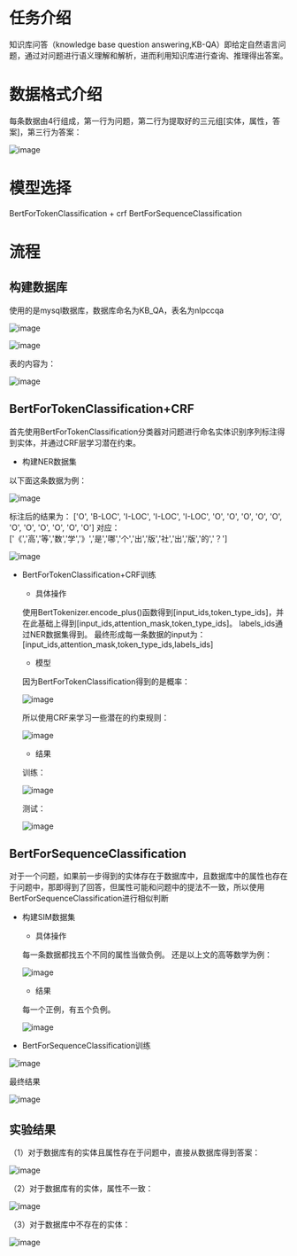 # 任务介绍

知识库问答（knowledge base question answering,KB-QA）即给定自然语言问题，通过对问题进行语义理解和解析，进而利用知识库进行查询、推理得出答案。

# 数据格式介绍

每条数据由4行组成，第一行为问题，第二行为提取好的三元组[实体，属性，答案]，第三行为答案：

![image](https://user-images.githubusercontent.com/48178838/178094278-f592f1a2-d031-46fe-9763-e93e09ca1b2a.png)

# 模型选择

BertForTokenClassification + crf
BertForSequenceClassification

# 流程

## 构建数据库

使用的是mysql数据库，数据库命名为KB_QA，表名为nlpccqa

![image](https://user-images.githubusercontent.com/48178838/178094302-03ec5a1b-7f2d-4e43-9af3-e33ea558eb4b.png)

![image](https://user-images.githubusercontent.com/48178838/178094306-056d6eac-e538-4f4d-aa40-9286f81e448d.png)

表的内容为：

![image](https://user-images.githubusercontent.com/48178838/178094311-74d4c8cd-a243-43aa-8008-caa88e5a14fd.png)


## BertForTokenClassification+CRF

首先使用BertForTokenClassification分类器对问题进行命名实体识别序列标注得到实体，并通过CRF层学习潜在约束。

  - 构建NER数据集
  
  以下面这条数据为例：

  ![image](https://user-images.githubusercontent.com/48178838/178094332-7322f867-7906-4518-9deb-a0003678b719.png)

  标注后的结果为：
  ['O', 'B-LOC', 'I-LOC', 'I-LOC', 'I-LOC', 'O', 'O', 'O', 'O', 'O', 'O', 'O', 'O', 'O', 'O', 'O']
  对应：
  ['《','高','等','数','学','》','是','哪','个','出','版','社','出','版','的','？']

  ![image](https://user-images.githubusercontent.com/48178838/178094368-3d3edda1-f4e5-41a3-9f7a-e512a222f6d1.png)
  
  - BertForTokenClassification+CRF训练
  
    - 具体操作
    
    使用BertTokenizer.encode_plus()函数得到[input_ids,token_type_ids]，并在此基础上得到[input_ids,attention_mask,token_type_ids]。
    labels_ids通过NER数据集得到。
    最终形成每一条数据的input为：[input_ids,attention_mask,token_type_ids,labels_ids]
    
    - 模型
    
    因为BertForTokenClassification得到的是概率：

    ![image](https://user-images.githubusercontent.com/48178838/178094381-6bd83b3f-1803-4590-9137-390821a98b61.png)

    所以使用CRF来学习一些潜在的约束规则：

    ![image](https://user-images.githubusercontent.com/48178838/178094391-626ff41d-59f6-446e-b31f-464cf3d00e00.png)

    - 结果
    
    训练：
    
    ![image](https://user-images.githubusercontent.com/48178838/178094421-1f5c99a5-07a8-472c-bfe7-71dc56f95f37.png)

    测试：

    ![image](https://user-images.githubusercontent.com/48178838/178094426-211a5dca-0d2e-47a5-b119-622d0dc8dd02.png)

## BertForSequenceClassification

对于一个问题，如果前一步得到的实体存在于数据库中，且数据库中的属性也存在于问题中，那即得到了回答，但属性可能和问题中的提法不一致，所以使用BertForSequenceClassification进行相似判断

  - 构建SIM数据集
  
    - 具体操作
    
    每一条数据都找五个不同的属性当做负例。
    还是以上文的高等数学为例：
    
    ![image](https://user-images.githubusercontent.com/48178838/178094485-ccb5af2f-ee3f-4322-b70d-2d6e7e739cb6.png)


    - 结果
    
    每一个正例，有五个负例。
    
    ![image](https://user-images.githubusercontent.com/48178838/178094495-0bcac0cc-6264-4ee3-9452-177c842905fc.png)

  - BertForSequenceClassification训练
  
  ![image](https://user-images.githubusercontent.com/48178838/178094528-2ea6cfac-b4c1-4858-9ad7-475c4c1dfd6a.png)

  最终结果
  
  ![image](https://user-images.githubusercontent.com/48178838/178094532-34c18f27-eb87-4aa7-867b-89abebaa6642.png)

## 实验结果

（1）对于数据库有的实体且属性存在于问题中，直接从数据库得到答案：

![image](https://user-images.githubusercontent.com/48178838/178094569-e757e342-fb5d-4c65-92c5-08a2733195f0.png)

（2）对于数据库有的实体，属性不一致：

![image](https://user-images.githubusercontent.com/48178838/178094575-28d9f5bf-c157-4fab-ae94-c332664852d7.png)

（3）对于数据库中不存在的实体：

![image](https://user-images.githubusercontent.com/48178838/178094579-cf8cfca3-fe0b-4272-ac24-e8f37c63ed9b.png)


